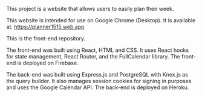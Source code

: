 
This project is a website that allows users to easily plan their week. 

This website is intended for use on Google Chrome (Desktop). It is available at: https://planner1515.web.app

This is the front-end repository.

The front-end was built using React, HTML and CSS. It uses React hooks for state management, React Router, and the FullCalendar library. The front-end is deployed on Firebase.

The back-end was built using Express.js and PostgreSQL with Knex.js as the query builder. It also manages session cookies for signing in purposes
and uses the Google Calendar API. The back-end is deployed on Heroku.

